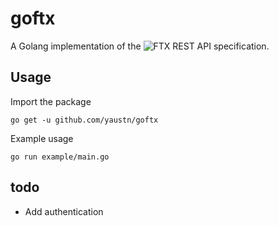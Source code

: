 # goftx
A Golang implementation of the ![FTX REST API specification](https://docs.ftx.com/#overview).

## Usage

Import the package
```
go get -u github.com/yaustn/goftx
```

Example usage
```
go run example/main.go
```

## todo
- Add authentication
